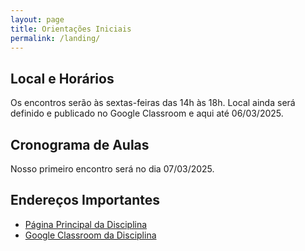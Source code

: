 ```yaml
---
layout: page
title: Orientações Iniciais
permalink: /landing/
---
```


## Local e Horários

Os encontros serão às sextas-feiras das 14h às 18h. Local ainda será definido e publicado no Google Classroom e aqui até 06/03/2025.

## Cronograma de Aulas

Nosso primeiro encontro será no dia 07/03/2025.

## Endereços Importantes

* [Página Principal da Disciplina](/)
* [Google Classroom da Disciplina](https://classroom.google.com/c/NzQ1OTQ1OTMwMTMw)

